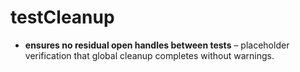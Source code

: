 # testCleanup

- **ensures no residual open handles between tests** – placeholder verification that global cleanup completes without warnings.
